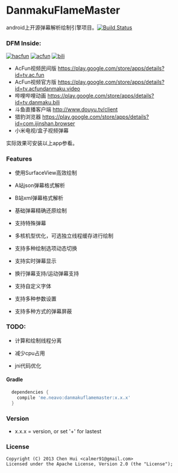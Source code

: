 DanmakuFlameMaster
==================

android上开源弹幕解析绘制引擎项目。[![Build Status](https://travis-ci.org/ctiao/DanmakuFlameMaster.png?branch=master)](https://travis-ci.org/ctiao/DanmakuFlameMaster)

### DFM Inside: 
[![hacfun](https://raw.github.com/ctiao/ctiao.github.io/master/images/apps/hacfun.png?raw=true)](https://play.google.com/store/apps/details?id=tv.ac.fun)
[![acfun](https://raw.github.com/ctiao/ctiao.github.io/master/images/apps/acfun.png?raw=true)](https://play.google.com/store/apps/details?id=tv.acfundanmaku.video)
[![bili](https://raw.github.com/ctiao/ctiao.github.io/master/images/apps/bili.png?raw=true)](https://play.google.com/store/apps/details?id=tv.danmaku.bili)

- AcFun视频民间版 https://play.google.com/store/apps/details?id=tv.ac.fun
- AcFun视频官方版 https://play.google.com/store/apps/details?id=tv.acfundanmaku.video
- 哔哩哔哩动画 https://play.google.com/store/apps/details?id=tv.danmaku.bili
- 斗鱼直播客户端 http://www.douyu.tv/client
- 猎豹浏览器 https://play.google.com/store/apps/details?id=com.ijinshan.browser
- 小米电视/盒子视频弹幕

实际效果可安装以上app参看。

### Features

- 使用SurfaceView高效绘制

- A站json弹幕格式解析

- B站xml弹幕格式解析

- 基础弹幕精确还原绘制

- 支持特殊弹幕

- 多核机型优化，可选独立线程缓存进行绘制

- 支持多种绘制选项动态切换

- 支持实时弹幕显示

- 换行弹幕支持/运动弹幕支持

- 支持自定义字体

- 支持多种参数设置

- 支持多种方式的弹幕屏蔽

### TODO:

- 计算和绘制线程分离

- 减少cpu占用

- jni代码优化

#### Gradle
  ```groovy
    dependencies {
      compile 'me.neavo:danmakuflamemaster:x.x.x'
    }
  ```  

### Version
  * x.x.x = version, or set '+' for lastest

### License
    Copyright (C) 2013 Chen Hui <calmer91@gmail.com>
    Licensed under the Apache License, Version 2.0 (the "License");

